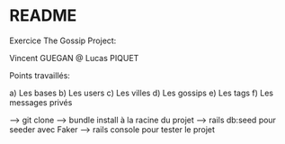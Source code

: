 # README


Exercice The Gossip Project:

Vincent GUEGAN @ Lucas PIQUET

Points travaillés:

a) Les bases
b) Les users
c) Les villes
d) Les gossips
e) Les tags
f) Les messages privés


--> git clone --> bundle install à la racine du projet --> rails db:seed pour seeder avec Faker --> rails console pour tester le projet

